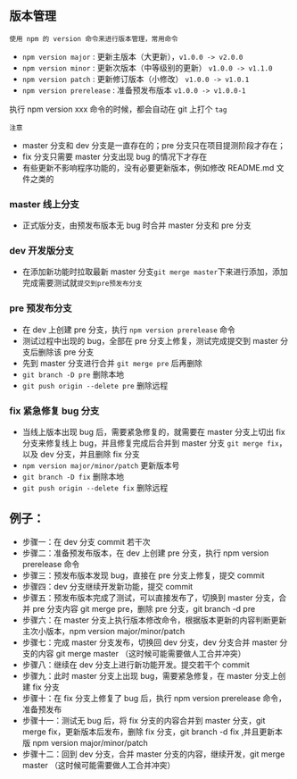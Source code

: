 ## 版本管理

    使用 npm 的 version 命令来进行版本管理，常用命令

- `npm version major` : 更新主版本（大更新），`v1.0.0 -> v2.0.0`
- `npm version minor` : 更新次版本（中等级别的更新） `v1.0.0 -> v1.1.0`
- `npm version patch` : 更新修订版本（小修改） `v1.0.0 -> v1.0.1`
- `npm version prerelease` : 准备预发布版本 `v1.0.0 -> v1.0.0-1`

执行 npm version xxx 命令的时候，都会自动在 git 上打个 `tag`

    注意

- master 分支和 dev 分支是一直存在的；pre 分支只在项目提测阶段才存在；
- fix 分支只需要 master 分支出现 bug 的情况下才存在
- 有些更新不影响程序功能的，没有必要更新版本，例如修改 README.md 文件之类的

### master 线上分支

- 正式版分支，由预发布版本无 bug 时合并 master 分支和 pre 分支

### dev 开发版分支

- 在添加新功能时拉取最新 master 分支`git merge master`下来进行添加，添加完成需要测试就`提交到pre预发布分支`

### pre 预发布分支

- 在 dev 上创建 pre 分支，执行 `npm version prerelease` 命令
- 测试过程中出现的 bug，全部在 pre 分支上修复，测试完成提交到 master 分支后删除该 pre 分支
- 先到 master 分支进行合并 `git merge pre` 后再删除
- `git branch -D pre` 删除本地
- `git push origin --delete pre` 删除远程

### fix 紧急修复 bug 分支

- 当线上版本出现 bug 后，需要紧急修复的，就需要在 master 分支上切出 fix 分支来修复线上 bug，并且修复完成后合并到 master 分支 `git merge fix`，以及 dev 分支，并且删除 fix 分支
- `npm version major/minor/patch` 更新版本号
- `git branch -D fix` 删除本地
- `git push origin --delete fix` 删除远程


## 例子：

- 步骤一：在 dev 分支 commit 若干次
- 步骤二：准备预发布版本，在 dev 上创建 pre 分支，执行 npm version prerelease 命令
- 步骤三：预发布版本发现 bug，直接在 pre 分支上修复，提交 commit
- 步骤四：dev 分支继续开发新功能，提交 commit
- 步骤五：预发布版本完成了测试，可以直接发布了，切换到 master 分支，合并 pre 分支内容 git merge pre，删除 pre 分支，git branch -d pre
- 步骤六：在 master 分支上执行版本修改命令，根据版本更新的内容判断更新主次小版本，npm version major/minor/patch
- 步骤七：完成 master 分支发布，切换回 dev 分支，dev 分支合并 master 分支的内容 git merge master （这时候可能需要做人工合并冲突）
- 步骤八：继续在 dev 分支上进行新功能开发。提交若干个 commit
- 步骤九：此时 master 分支上出现 bug，需要紧急修复，在 master 分支上创建 fix 分支
- 步骤十：在 fix 分支上修复了 bug 后，执行 npm version prerelease 命令，准备预发布
- 步骤十一：测试无 bug 后，将 fix 分支的内容合并到 master 分支，git merge fix，更新版本后发布，删除 fix 分支，git branch -d fix ,并且更新本版 npm version major/minor/patch
- 步骤十二：回到 dev 分支，合并 master 分支的内容，继续开发，git merge master （这时候可能需要做人工合并冲突）